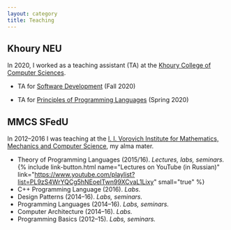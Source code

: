 ```yaml
---
layout: category
title: Teaching
---
```


## Khoury NEU

In 2020, I worked as a teaching assistant (TA) at the
[Khoury College of Computer Sciences](https://www.khoury.northeastern.edu/).

* TA for [Software Development](https://felleisen.org/matthias/4500-f20/)
  (Fall 2020)  

* TA for [Principles of Programming Languages](https://felleisen.org/matthias/4400-s20/)
  (Spring 2020)

## MMCS SFedU

In 2012–2016 I was teaching at the
[I. I. Vorovich Institute for Mathematics, Mechanics and Computer Science](http://mmcs.sfedu.ru/),
my alma mater.

* Theory of Programming Languages (2015/16). *Lectures, labs, seminars.* 
  {% include link-button.html name="Lectures on YouTube (in Russian)" link="https://www.youtube.com/playlist?list=PL9zS4WrYQCg5hNEoeITwn99XCvaL1Lixy" small="true" %}
* C++ Programming Language (2016). *Labs.*
* Design Patterns (2014–16). *Labs, seminars.*
* Programming Languages (2014–16). *Labs, seminars.*
* Computer Architecture (2014–16). *Labs.*
* Programming Basics (2012–15). *Labs, seminars.*
